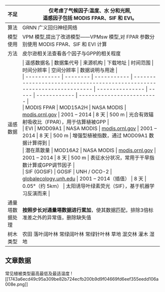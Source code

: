 
| 不足      | 仅考虑了气候因子:温度、水  分和光照,<br>遥感因子包括 MODIS FPAR、SIF 和 EVI。                                                                                                                                                                                                                                                                                                                                                                                                                                                                                                                                                                                                                                                                                                                                                                                                                                                                                                                                                                                                                                                                                                                                                                     |
| ------- | ------------------------------------------------------------------------------------------------------------------------------------------------------------------------------------------------------------------------------------------------------------------------------------------------------------------------------------------------------------------------------------------------------------------------------------------------------------------------------------------------------------------------------------------------------------------------------------------------------------------------------------------------------------------------------------------------------------------------------------------------------------------------------------------------------------------------------------------------------------------------------------------------------------------------------------------------------------------------------------------------------------------------------------------------------------------------------------------------------------------------------------------------------------------------------------------------------------------------ |
| 算法      | GRNN 广义回归神经网络                                                                                                                                                                                                                                                                                                                                                                                                                                                                                                                                                                                                                                                                                                                                                                                                                                                                                                                                                                                                                                                                                                                                                                                                            |
| 模型使用    | VPM 模型,提出了改进模型——VPMsw 模型,对 FPAR 参数分别使用  MODIS FPAR、SIF 和 EVI 计算                                                                                                                                                                                                                                                                                                                                                                                                                                                                                                                                                                                                                                                                                                                                                                                                                                                                                                                                                                                                                                                                                                                                                          |
| 方法      | 皮尔逊相关法查看各个因子与GPP的相关程度                                                                                                                                                                                                                                                                                                                                                                                                                                                                                                                                                                                                                                                                                                                                                                                                                                                                                                                                                                                                                                                                                                                                                                                                    |
| 遥感数据    | \| 遥感数据名       \| 数据集代号    \| 来源机构        \| 下载地址                                                                    \| 时间范围            \| 时间分辨率 \| 空间分辨率        \| 数据说明与用途                   \|<br>\| ----------- \| -------- \| ----------- \| ----------------------------------------------------------------------- \| --------------- \| ----- \| ------------ \| ------------------------- \|<br>\| MODIS FPAR  \| MOD15A2H \| NASA MODIS  \| [modis.ornl.gov](https://modis.ornl.gov/globalsubset/)                  \| 2001 – 2014     \| 8 天   \| 500 m        \| 光合有效辐射吸收比（FPAR），用于估算植被GPP \|<br>\| EVI         \| MOD09A1  \| NASA MODIS  \| [modis.ornl.gov](https://modis.ornl.gov/globalsubset/)                  \| 2001 – 2014     \| 8 天   \| 500 m        \| 增强型植被指数，通过 MOD09A1 数据计算得到 \|<br>\| 潜在蒸散量       \| MOD16A2  \| NASA MODIS  \| [modis.ornl.gov](https://modis.ornl.gov/globalsubset/)                  \| 2001 – 2014     \| 8 天   \| 500 m        \| 表征水分状况，常用于干旱指数计算或GPP调节因子  \|<br>\| SIF (GOSIF) \| GOSIF    \| UNH / OCO-2 \| [globalecology.unh.edu](https://globalecology.unh.edu//data/GOSIF.html) \| 2001 – 2014（插值） \| 8 天   \| 0.05°（约 5km） \| 太阳诱导叶绿素荧光（SIF），基于机器学习反演而来 \|<br> |
| 通量塔数据处理 | **按照步长对通量塔数据进行累加**，使其数据匹配，排除3倍标准差之外的异常值，删除缺失值                                                                                                                                                                                                                                                                                                                                                                                                                                                                                                                                                                                                                                                                                                                                                                                                                                                                                                                                                                                                                                                                                                                                                                            |
| 树木类型    | 农田 落叶阔叶林 常绿阔叶林 常绿针叶林 草地 混交林 灌木 湿地                                                                                                                                                                                                                                                                                                                                                                                                                                                                                                                                                                                                                                                                                                                                                                                                                                                                                                                                                                                                                                                                                                                                                                                        |
## 文章数据
常见植被类型最高最低及最适温度
![[1743a6ecd49c95a309be82b724ecfb200b9d9f04669fd6eef355eedd106a008e.png]]